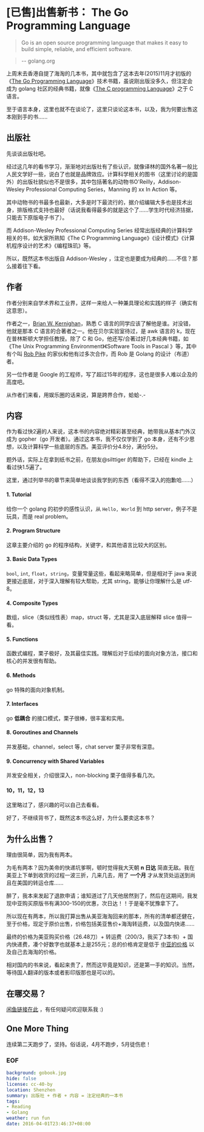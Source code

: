 [已售]出售新书： The Go Programming Language
===

> Go is an open source programming language that makes it easy to build simple, reliable, and efficient software.

> -- golang.org

上周末去香港自提了海淘的几本书，其中就包含了这本去年(2015)11月才初版的《[The Go Programming Language][1]》技术书籍，虽说刚出版没多久，但注定会成为 golang 社区的经典书籍，就像《[The C programming Language][2]》之于 C 语言。

至于语言本身，这里也就不在谈论了，这里只谈论这本书，以及，我为何要出售这本刚到手的书......

## 出版社
先谈谈出版社吧。

经过这几年的看书学习，渐渐地对出版社有了些认识，就像译林的国外名著一般比人民文学好一些，说白了也就是品牌效应。计算科学相关的图书（这里讨论的是国外）的出版社貌似也不是很多，其中包括著名的动物书O'Reilly，Addison-Wesley Professional Computing Series，Manning 的 xx In Action 等。

其中动物书的书最多也最新，大多是时下最流行的，据介绍编辑大多也是技术出身，排版格式支持也最好（话说我看得最多的就是这个了......学生时代经济拮据，只能去下原版电子书了）。

而 Addison-Wesley Professional Computing Series 经常出版经典的计算科学相关的书，如大家所熟知《The C Programming Language》《设计模式》《计算机程序设计的艺术》《编程珠玑》等。

所以，既然这本书出版自 Addison-Wesley ，注定也是要成为经典的......不信？那么接着往下看。

## 作者
作者分别来自学术界和工业界，这样一来给人一种兼具理论和实践的样子（确实有这意思）。

作者之一，[Brian W. Kernighan][3]，熟悉 C 语言的同学应该了解他是谁。对没错，他就是那本 C 语言的合著者之一。他在贝尔实验室待过，是 awk 语言的 k，现在在普林斯顿大学担任教授。除了 C 和 Go，他还写/合著过好几本经典书籍，如《The Unix Programming Environment》《Software Tools in Pascal 》等，其中有个叫 [Rob Pike][4] 的家伙和他有过多次合作，而 Rob 是 Golang 的设计（布道）者。

另一位作者是 Google 的工程师，写了超过15年的程序，这也是很多人难以企及的高度吧。

从作者们来看，用娱乐圈的话来说，算是跨界合作，蛤蛤-.-

## 内容
作为看过快2遍的人来说，这本书的内容绝对精彩甚至经典，她带我从基本门外汉成为 gopher（go 开发者）。通过这本书，我不仅仅学到了 go 本身，还有不少思想，以及计算科学一些底层的东西。美亚评价分4.8分，满分5分。

题外话，实际上在拿到纸书之前，在朋友@silttiger 的帮助下，已经在 kindle 上看过快1.5遍了。

这里，通过列举书的章节来简单地谈谈我学到的东西（看得不深入的抱歉哈......）

#### 1. Tutorial
给你一个 golang 的初步的感性认识，从 ``Hello, World`` 到 http server，例子不是玩具，而是 real problem。

#### 2. Program Structure
这章主要介绍的 go 的程序结构，关键字，和其他语言比较大的区别。

#### 3. Basic Data Types
``bool``, ``int``, ``float``，``string``，变量常量这些，看起来略简单，但是相对于 java 来说更接近底层，对于深入理解有较大帮助，尤其 string，能够让你理解什么是 utf-8。

#### 4. Composite Types
数组，slice（类似线性表）map，struct 等，尤其是深入底层解释 slice 值得一看。

#### 5. Functions
函数式编程，栗子极好，及其最佳实践。理解后对于后续的面向对象方法，接口和核心的并发很有帮助。

#### 6. Methods
go 特殊的面向对象机制。

#### 7. Interfaces
go **低耦合** 的接口模式，栗子很棒，很丰富和实用。

#### 8. Goroutines and Channels
并发基础，channel，select 等，chat server 栗子非常有深意。

#### 9. Concurrency with Shared Variables
并发安全相关，介绍很深入，non-blocking 栗子值得多看几次。

#### 10，11，12，13
这里略过了，感兴趣的可以自己去看看。


好了，不继续背书了，既然这本书这么好，为什么要卖这本书？

## 为什么出售？
理由很简单，因为我有两本。

为毛有两本？因为美帝的快递坑爹啊，顿时觉得我大天朝 **n 日达** 简直无敌。我在美亚上下单到收货的过程一波三折，几来几去，用了 **一个月** 才从发货处运送到尚且在美国的转运仓库......

醉了，我本来发起了退款申请；谁知道过了几天他居然到了，然后在这期间，我发现中亚购买原版书有满300-150的优惠，次日达！！于是毫不犹豫拿下了。

所以现在有两本，所以我打算出售从美亚海淘回来的那本，所有的清单都还健在，至于价格，现定于原价出售，价格包括美亚售价+海淘转运费，以及国内快递......

最终的价格为美亚购买价格（26.48刀）+ 转运费（200/3，我买了3本书）+ 国内快递费，凑个好数字也就基本上是255元；总的价格肯定是低于 [中亚的价格][5] 以及自己去海淘的价格。

相对国内的书来说，看起来贵了，然而这毕竟是知识，还是第一手的知识。当然，等待国人翻译的版本或者影印版那也是可以的。

## 在哪交易？
[闲鱼链接在此][6] ，有任何疑问欢迎联系我 :)

## One More Thing
连续第二天跑步了，坚持。俗话说，4月不跑步，5月徒伤悲！

### EOF
```yaml
background: gobook.jpg
hide: false
license: cc-40-by
location: Shenzhen
summary: 出版社 + 作者 + 内容 = 注定经典的一本书
tags:
- Reading
- Golang
weather: run fun
date: 2016-04-01T23:46:37+08:00
```

[1]: http://www.amazon.com/Programming-Language-Addison-Wesley-Professional-Computing/dp/0134190440/ref=sr_1_1?s=books&ie=UTF8&qid=1459200107&sr=1-1&keywords=the+go+programming+language
[2]: http://www.amazon.com/The-Programming-Language-Brian-Kernighan/dp/0131103628
[3]: https://en.wikipedia.org/wiki/Brian_Kernighan
[4]: https://en.wikipedia.org/wiki/Rob_Pike
[5]: http://www.amazon.cn/The-Go-Programming-Language-Donovan-Alan-A-A/dp/0134190440/ref=sr_1_2?s=books&ie=UTF8&qid=1459199881&sr=1-2&keywords=the+go+programming+language
[6]: https://2.taobao.com/item.htm?spm=2007.1000622.0.0.qGPPRg&id=529035556591
